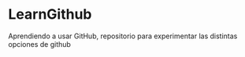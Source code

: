 # LearnGithub
Aprendiendo a usar GitHub, repositorio para experimentar las distintas opciones de github
